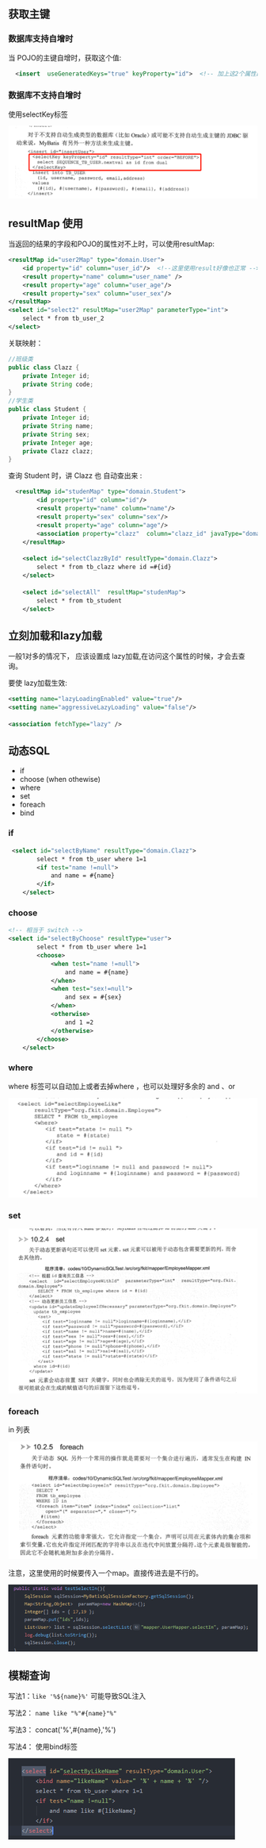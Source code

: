 



## 获取主键

### 数据库支持自增时

当 POJO的主键自增时，获取这个值:

```xml
  <insert  useGeneratedKeys="true" keyProperty="id">  <!-- 加上这2个属性即可  -->
```

### 数据库不支持自增时

使用selectKey标签

![image-20191214174014340](Mybatis使用.assets/image-20191214174014340.png)

## resultMap 使用

当返回的结果的字段和POJO的属性对不上时，可以使用resultMap:

```xml
<resultMap id="user2Map" type="domain.User">
	<id property="id" column="user_id"/>  <!--这里使用result好像也正常 -->
    <result property="name" column="user_name" />
    <result property="age" column="user_age"/>
	<result property="sex" column="user_sex"/>
</resultMap>
<select id="select2" resultMap="user2Map" parameterType="int">
	select * from tb_user_2
</select>
```

关联映射：

```java
//班级类
public class Clazz {
    private Integer id;
    private String code;
}
//学生类
public class Student {
    private Integer id;
    private String name;
    private String sex;
    private Integer age;
    private Clazz clazz;
}
```

查询 Student 时，讲 Clazz 也 自动查出来 :

```xml
  <resultMap id="studenMap" type="domain.Student">
        <id property="id" column="id"/>
        <result property="name" column="name"/>
        <result property="sex" column="sex"/>
        <result property="age" column="age"/>
        <association property="clazz"  column="clazz_id" javaType="domain.Clazz" select="selectClazzById"/>
    </resultMap>

    <select id="selectClazzById" resultType="domain.Clazz">
        select * from tb_clazz where id =#{id}
    </select>

    <select id="selectAll"  resultMap="studenMap">
        select * from tb_student
    </select>
```

## 立刻加载和lazy加载

一般1对多的情况下， 应该设置成 lazy加载,在访问这个属性的时候，才会去查询。

要使 lazy加载生效:

```xml
<setting name="lazyLoadingEnabled" value="true"/>
<setting name="aggressiveLazyLoading" value="false"/>

<association fetchType="lazy" />
```



## 动态SQL

- if
- choose (when  othewise)
- where
- set
- foreach
- bind

### if

```xml
 <select id="selectByName" resultType="domain.Clazz">
        select * from tb_user where 1=1
        <if test="name !=null">
            and name = #{name}
        </if>
    </select>
```

### choose 

```xml
<!-- 相当于 switch -->  
<select id="selectByChoose" resultType="user">
        select * from tb_user where 1=1
        <choose>
            <when test="name !=null">
                and name = #{name}
            </when>
            <when test="sex!=null">
                and sex = #{sex}
            </when>
            <otherwise>
                and 1 =2
            </otherwise>
        </choose>
    </select>

```

### where

where 标签可以自动加上或者去掉where ，也可以处理好多余的 and 、or 

![image-20191214230015439](Mybatis使用.assets/image-20191214230015439.png)

### set

![image-20191214231940254](Mybatis使用.assets/image-20191214231940254.png)

### foreach

in 列表

![image-20191214232223478](Mybatis使用.assets/image-20191214232223478.png)

注意，这里使用的时候要传入一个map。直接传进去是不行的。

![image-20191214232904568](Mybatis使用.assets/image-20191214232904568.png)

## 模糊查询

写法1：`like '%${name}%'`  可能导致SQL注入

写法2： `name like "%"#{name}"%"`

写法3： concat('%',#{name},'%')

写法4： 使用bind标签

![image-20191214234235621](Mybatis使用.assets/image-20191214234235621.png)


